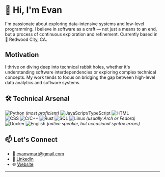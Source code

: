 # 👋 Hi, I'm Evan

I'm passionate about exploring data-intensive systems and low-level programming. 
I believe in software as a craft — not just a means to an end, but a process of continuous exploration and refinement.
Currently based in 🌲 Redwood City, CA.

##  Motivation

I thrive on diving deep into technical rabbit holes, whether it's understanding software interdependencies or exploring complex technical concepts. My work tends to focus on bridging the gap between high-level data analytics and software systems.

## 🛠️ Technical Arsenal

![Python](https://img.shields.io/badge/-Python-3776AB?style=flat&logo=Python&logoColor=white) *(most proficient)*
![JavaScript/TypeScript](https://img.shields.io/badge/-JavaScript%2FTypeScript-3178C6?style=flat&logo=TypeScript&logoColor=white)
![HTML](https://img.shields.io/badge/-HTML-E34F26?style=flat&logo=html5&logoColor=white)  
![CSS](https://img.shields.io/badge/-CSS-1572B6?style=flat&logo=css3&logoColor=white) 
![C/C++](https://img.shields.io/badge/-C%2FC%2B%2B-00599C?style=flat&logo=c%2B%2B&logoColor=white)
![Rust](https://img.shields.io/badge/-Rust-000000?style=flat&logo=rust&logoColor=white)
![SQL](https://img.shields.io/badge/-SQL-4479A1?style=flat&logo=PostgreSQL&logoColor=white)
![Linux](https://img.shields.io/badge/-Linux-FCC624?style=flat&logo=linux&logoColor=black) *(usually Arch or Fedora)*  
![Docker](https://img.shields.io/badge/-Docker-2496ED?style=flat&logo=docker&logoColor=white) 
![English](https://img.shields.io/badge/-English-FF4B4B?style=flat&logo=books&logoColor=white) *(native speaker, but occasional syntax errors)*

## 📫 Let's Connect

- 📧 [evanwmart@gmail.com](mailto:evanwmart@gmail.com)
- 🔗 [LinkedIn](https://www.linkedin.com/in/your-profile)
- 🌐 [Website](https://your-website.com)

---
